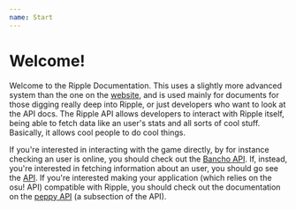 ```yaml
---
name: Start
---
```


# Welcome!

Welcome to the Ripple Documentation. This uses a slightly more advanced system than the one on the [website](http://new.ripple.moe/doc), and is used mainly for documents for those digging really deep into Ripple, or just developers who want to look at the API docs. The Ripple API allows developers to interact with Ripple itself, being able to fetch data like an user's stats and all sorts of cool stuff. Basically, it allows cool people to do cool things.

If you're interested in interacting with the game directly, by for instance checking an user is online, you should check out the [Bancho API](http://localhost:9357/docs/banchoapi/v1). If, instead, you're interested in fetching information about an user, you should go see the [API](http://localhost:9357/docs/api/overview). If you're interested making your application (which relies on the osu! API) compatible with Ripple, you should check out the documentation on the [peppy API](http://localhost:9357/docs/api/peppy) (a subsection of the API).
